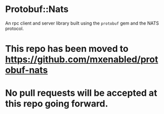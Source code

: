Protobuf::Nats
==============

An rpc client and server library built using the `protobuf` gem and the NATS protocol.

# This repo has been moved to https://github.com/mxenabled/protobuf-nats
# No pull requests will be accepted at this repo going forward.
